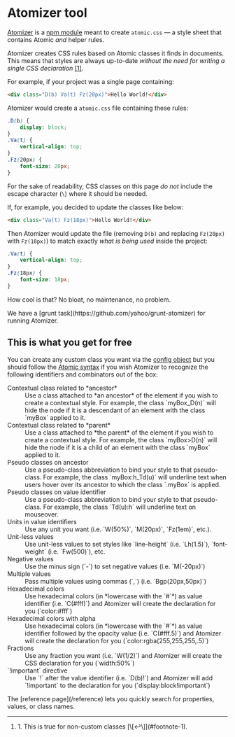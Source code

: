 # Atomizer tool

[Atomizer](https://github.com/yahoo/atomizer) is a [npm module](https://www.npmjs.com/package/atomizer) meant to create `atomic.css` &mdash; a style sheet that contains Atomic *and* helper rules.

Atomizer creates CSS rules based on Atomic classes it finds in documents. This means that styles are always up-to-date *without the need for writing a single CSS declaration* [\[1\]](#footnote)<a id="footnote-1" class="D(ib)"></a>.

For example, if your project was a single page containing:

```html
<div class="D(b) Va(t) Fz(20px)">Hello World!</div>
```

Atomizer would create a `atomic.css` file containing these rules:

```css
.D(b) {
    display: block;
}
.Va(t) {
    vertical-align: top;
}
.Fz(20px) {
    font-size: 20px;
}
```
<p class="noteBox info">For the sake of readability, CSS classes on this page <em>do not</em> include the escape character (<code>\</code>) where it should be needed.</p>

If, for example, you decided to update the classes like below:

```html
<div class="Va(t) Fz(18px)">Hello World!</div>
```

Then Atomizer would update the file (removing `D(b)` and replacing `Fz(20px)` with `Fz(18px)`) to match exactly *what is being used* inside the project:

```css
.Va(t) {
    vertical-align: top;
}
.Fz(18px) {
    font-size: 18px;
}
```

How cool is that? No bloat, no maintenance, no problem.

<p class="noteBox info">We have a [grunt task](https://github.com/yahoo/grunt-atomizer) for running Atomizer.</p>

## This is what you get for free

You can create any custom class you want via the [config object](https://github.com/yahoo/atomizer/blob/master/examples/example-config.js) but you should follow the <a href="syntax.html">Atomic syntax</a> if you wish Atomizer to recognize the following identifiers and combinators out of the box:

<dl class="dl-list">
    <dt>Contextual class related to *ancestor*</dt>
    <dd>Use a class attached to *an ancestor*  of the element if you wish to create a contextual style. For example, the class `myBox_D(n)` will hide the node if it is a descendant of an element with the class `myBox` applied to it.</dd>
    <dt>Contextual class related to *parent*</dt>
    <dd>Use a class attached to *the parent* of the element if you wish to create a contextual style. For example, the class `myBox>D(n)` will hide the node if it is a child of an element with the class `myBox` applied to it.</dd>
    <dt>Pseudo classes on ancestor</dt>
    <dd>Use a pseudo-class abbreviation to bind your style to that pseudo-class. For example, the class `myBox:h_Td(u)` will underline text when users hover over its ancestor to which the class `.myBox` is applied.</dd>
    <dt>Pseudo classes on value identifier</dt>
    <dd>Use a pseudo-class abbreviation to bind your style to that pseudo-class. For example, the class `Td(u):h` will underline text on mouseover.</dd>
    <dt>Units in value identifiers</dt>
    <dd>Use any unit you want (i.e. `W(50%)`, `M(20px)`, `Fz(1em)`, etc.).</dd>
    <dt>Unit-less values</dt>
    <dd>Use unit-less values to set styles like `line-height` (i.e. `Lh(1.5)`), `font-weight` (i.e. `Fw(500)`), etc.</dd>
    <dt>Negative values</dt>
    <dd>Use the minus sign (`-`) to set negative values (i.e. `M(-20px)`)</dd>
    <dt>Multiple values</dt>
    <dd>Pass multiple values using commas (`,`) (i.e. `Bgp(20px,50px)`)</dd>
    <dt>Hexadecimal colors</dt>
    <dd>Use hexadecimal colors (in *lowercase with the `#`*) as value identifier (i.e. `C(#fff)`) and Atomizer will create the declaration for you (`color:#fff`)</dd>
    <dt>Hexadecimal colors with alpha</dt>
    <dd>Use hexadecimal colors (in *lowercase with the `#`*) as value identifier followed by the opacity value (i.e. `C(#fff.5)`) and Atomizer will create the declaration for you (`color:rgba(255,255,255,.5)`)</dd>
    <dt>Fractions</dt>
    <dd>Use any fraction you want (i.e. `W(1/2)`) and Atomizer will create the CSS declaration for you (`width:50%`)</dd>
    <dt>`!important` directive</dt>
    <dd>Use `!` after the value identifier (i.e. `D(b)!`) and Atomizer will add `!important` to the declaration for you (`display:block!important`)</dd>
</dl>

<div class="noteBox info">The [reference page](/reference) lets you quickly search for properties, values, or class names.</div>

<hr class="Mt(50px)">

<ol id="footnote" class="ol-list">
    <li>1. This is true for non-custom classes [\[↩\]](#footnote-1).</li>
</ol>
